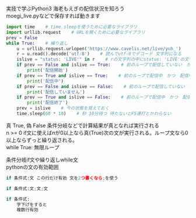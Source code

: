 実技で学ぶPython3 海老もえぎの配信状況を知ろう  
moegi_live.pyなどで保存すれば動きます  
```python
import time    # time.sleepを使うために必要なライブラリ
import urllib.request    # URLを開くために必要なライブラリ
prev = False
while True:    # 繰り返し
    u = urllib.request.urlopen('https://www.cavelis.net/live/yuh_')    # urlを開く
    r = u.read().decode('utf-8')    # 読んでutf-8でデコード 文字列になる
    islive = "status: 'LIVE'" in r    # rの文字列の中にstatus: 'LIVE'の文字列が含まれるか(真)True (偽)False
    if prev == False and islive == True:    # 前のループで配信していない　かつ　配信中
        print('配信開始')
    if prev == True and islive == True:    # 前のループで配信中　かつ　配信中
        print('配信中')
    if prev == False and islive == False:    # 前のループで配信していない　かつ　配信していない
        print('配信していません')
    if prev == True and islive == False:    # 前のループで配信中　かつ　配信していない
        print('配信終了')
    prev = islive    # 今の状態を覚えておく
    time.sleep(60 * 10)    # 秒 10分待つ 待たないとF5連打とかわらない
```
真 True, 偽 False   条件分岐などで計算結果が真となれば実行される  
n >= 0   if文に使えばnが0以上なら真(True)次の文が実行される。ループ文なら0以上ならずっと繰り返される。  
while True:   無限ループ  
  
条件分岐if文や繰り返しwhile文  
pythonの文の有効範囲  
```python
if 条件式:文 この行だけ有効 文を2つ書くなら;を使う

if 条件式:文;文;文

if 条件式:  
    字下げをすると  
    複数行有効  
```